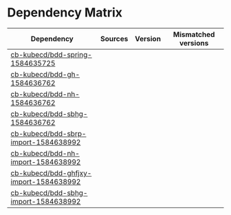 # Dependency Matrix

Dependency | Sources | Version | Mismatched versions
---------- | ------- | ------- | -------------------
[cb-kubecd/bdd-spring-1584635725](https://github.com/cb-kubecd/bdd-spring-1584635725.git) |  | []() | 
[cb-kubecd/bdd-gh-1584636762](https://github.com/cb-kubecd/bdd-gh-1584636762.git) |  | []() | 
[cb-kubecd/bdd-nh-1584636762](https://github.com/cb-kubecd/bdd-nh-1584636762.git) |  | []() | 
[cb-kubecd/bdd-sbhg-1584636762](https://github.com/cb-kubecd/bdd-sbhg-1584636762.git) |  | []() | 
[cb-kubecd/bdd-sbrp-import-1584638992](https://github.com/cb-kubecd/bdd-sbrp-import-1584638992.git) |  | []() | 
[cb-kubecd/bdd-nh-import-1584638992](https://github.com/cb-kubecd/bdd-nh-import-1584638992.git) |  | []() | 
[cb-kubecd/bdd-ghfjxy-import-1584638992](https://github.com/cb-kubecd/bdd-ghfjxy-import-1584638992.git) |  | []() | 
[cb-kubecd/bdd-sbhg-import-1584638992](https://github.com/cb-kubecd/bdd-sbhg-import-1584638992.git) |  | []() | 
